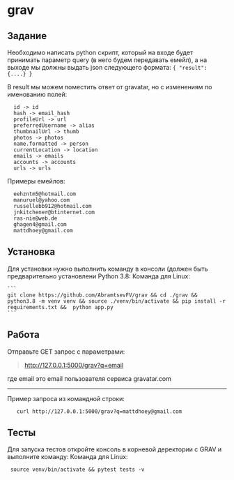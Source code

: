 # grav
## Задание ##
Необходимо написать python скрипт, который на входе будет принимать параметр query (в него будем передавать емейл), а на выходе мы должны выдать json следующего формата:
``
  {
  "result": {....}
  }
``

В result мы можем поместить ответ от gravatar, но с изменениям по именованию полей:

```
  id -> id
  hash -> email_hash
  profileUrl -> url
  preferredUsername -> alias
  thumbnailUrl -> thumb
  photos -> photos
  name.formatted -> person
  currentLocation -> location
  emails -> emails
  accounts -> accounts
  urls -> urls
```
Примеры емейлов:
```
  eehzntm5@hotmail.com
  manuruel@yahoo.com
  russellebb912@hotmail.com
  jnkitchener@btinternet.com
  ras-nie@web.de
  ghagen4@gmail.com
  mattdhoey@gmail.com
  ```
  ## Установка ##
  Для установки нужно выполнить команду в консоли (должен быть предварительно установлени Python  3.8:
  Команда для Linux:
    
    ```
    git clone https://github.com/AbramtsevFV/grav && cd ./grav && python3.8 -m venv venv && source ./venv/bin/activate && pip install -r requirements.txt &&  python app.py
    ```
 ## Работа ##
 Отправьте GET запрос с параметрами:
 
>  http://127.0.0.1:5000/grav?q=email

 где email это email пользователя сервиса gravatar.com
 ***
 Пример запроса из командной строки:
 ```
    curl http://127.0.0.1:5000/grav?q=mattdhoey@gmail.com
  ```
 ## Тесты ##
 Для запуска тестов откройте консоль в корневой деректории с GRAV и выполните команду:
 Команда для Linux:
 ```
  source venv/bin/activate && pytest tests -v
  ```
